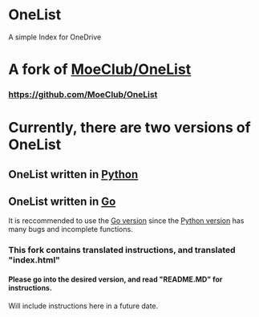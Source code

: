 # OneList
A simple Index for OneDrive

# A fork of [MoeClub/OneList](https://github.com/MoeClub/OneList)
### https://github.com/MoeClub/OneList

# Currently, there are two versions of OneList
## OneList written in [Python](https://github.com/reaitten/OneList/blob/master/Python%20Version/README.md)
## OneList written in [Go](https://github.com/reaitten/OneList/blob/master/Go%20Version/README.MD)

It is reccommended to use the [Go version](https://github.com/reaitten/OneList/blob/master/Go%20Version/README.MD) since the [Python version](https://github.com/reaitten/OneList/blob/master/Python%20Version/README.md) has many bugs and incomplete functions.


### This fork contains translated instructions, and translated "index.html"
#### Please go into the desired version, and read "README.MD" for instructions.
Will include instructions here in a future date.
